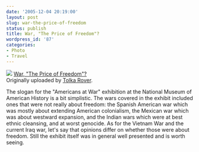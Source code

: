 ```yaml
---
date: '2005-12-04 20:19:00'
layout: post
slug: war-the-price-of-freedom
status: publish
title: War, "The Price of Freedom"?
wordpress_id: '87'
categories:
- Photo
- Travel
---
```


[![](http://static.flickr.com/34/70343174_87d839c557_m.jpg)](http://www.flickr.com/photos/eob/70343174/) 
   [War, "The Price of Freedom"?](http://www.flickr.com/photos/eob/70343174/)  
  Originally uploaded by [Tolka Rover](http://www.flickr.com/people/eob/). 


The slogan for the "Americans at War" exhibition at the National Museum of American History is a bit simplistic.  The wars covered in the exhibit included ones that were not really about freedom: the Spanish American war which was mostly about extending American colonialism, the Mexican war which was about westward expansion, and the Indian wars which were at best ethnic cleansing, and at worst genocide.  As for the Vietnam War and the current Iraq war, let's say that opinions differ on whether those were about freedom.  Still the exhibit itself was in general well presented and is worth seeing.
  


